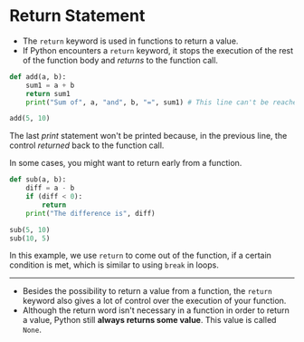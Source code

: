 # Return Statement

* The `return` keyword is used in functions to return a value. 
* If Python encounters a `return` keyword, it stops the execution of the rest of the function body and _returns_ to the function call. 

```python
def add(a, b):
    sum1 = a + b
    return sum1
    print("Sum of", a, "and", b, "=", sum1) # This line can't be reached

add(5, 10)
```
The last _print_ statement won't be printed because, in the  previous line, the control _returned_ back to the function call.

In some cases, you might want to return early from a function. 
```python
def sub(a, b):
    diff = a - b
    if (diff < 0):
        return
    print("The difference is", diff)

sub(5, 10)
sub(10, 5)
```
In this example, we use `return` to come out of the function, if a certain condition is met, which is similar to using `break` in loops.  

---
* Besides the possibility to return a value from a function, the `return` keyword also gives a lot of control over the execution of your function.
* Although the return word isn't necessary in a function in order to return a value, Python still **always returns some value**. This value is called `None`.

